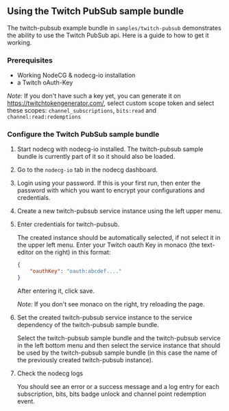 ## Using the Twitch PubSub sample bundle

The twitch-pubsub example bundle in `samples/twitch-pubsub` demonstrates the ability to use the Twitch PubSub api. Here is a guide to how to get it working.

### Prerequisites

-   Working NodeCG & nodecg-io installation
-   a Twitch oAuth-Key

_Note:_ If you don't have such a key yet, you can generate it on https://twitchtokengenerator.com/, select custom scope token and select these scopes: `channel_subscriptions`, `bits:read` and `channel:read:redemptions`

### Configure the Twitch PubSub sample bundle

1. Start nodecg with nodecg-io installed. The twitch-pubsub sample bundle is currently part of it so it should also be loaded.

2. Go to the `nodecg-io` tab in the nodecg dashboard.

3. Login using your password. If this is your first run, then enter the password with which you want to encrypt your configurations and credentials.

4. Create a new twitch-pubsub service instance using the left upper menu.

5. Enter credentials for twitch-pubsub.

    The created instance should be automatically selected, if not select it in the upper left menu. Enter your Twitch oauth Key in monaco (the text-editor on the right) in this format:

    ```json
    {
        "oauthKey": "oauth:abcdef...."
    }
    ```

    After entering it, click save.

    _Note:_ If you don't see monaco on the right, try reloading the page.

6. Set the created twitch-pubsub service instance to the service dependency of the twitch-pubsub sample bundle.

    Select the twitch-pubsub sample bundle and the twitch-pubsub service in the left bottom menu and then select the service instance that should be used by the twitch-pubsub sample bundle (in this case the name of the previously created twitch-pubsub instance).

7. Check the nodecg logs

    You should see an error or a success message and a log entry for each subscription, bits, bits badge unlock and channel point redemption event.
